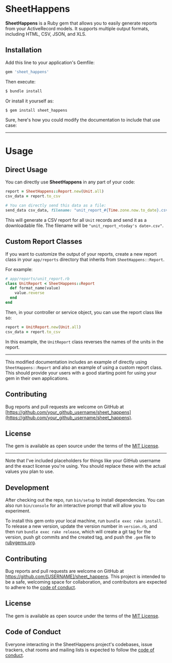 # SheetHappens

**SheetHappens** is a Ruby gem that allows you to easily generate reports from your ActiveRecord models. It supports multiple output formats, including HTML, CSV, JSON, and XLS.

## Installation

Add this line to your application's Gemfile:

```ruby
gem 'sheet_happens'
```

Then execute:

```bash
$ bundle install
```

Or install it yourself as:

```bash
$ gem install sheet_happens
```

Sure, here's how you could modify the documentation to include that use case:

---

# Usage

## Direct Usage

You can directly use **SheetHappens** in any part of your code:

```ruby
report = SheetHappens::Report.new(Unit.all)
csv_data = report.to_csv

# You can directly send this data as a file:
send_data csv_data, filename: "unit_report_#{Time.zone.now.to_date}.csv"
```

This will generate a CSV report for all `Unit` records and send it as a downloadable file. The filename will be `"unit_report_<today's date>.csv"`.

## Custom Report Classes

If you want to customize the output of your reports, create a new report class in your `app/reports` directory that inherits from `SheetHappens::Report`.

For example:

```ruby
# app/reports/unit_report.rb
class UnitReport < SheetHappens::Report
  def format_name(value)
    value.reverse
  end
end
```

Then, in your controller or service object, you can use the report class like so:

```ruby
report = UnitReport.new(Unit.all)
csv_data = report.to_csv
```

In this example, the `UnitReport` class reverses the names of the units in the report.

---

This modified documentation includes an example of directly using `SheetHappens::Report` and also an example of using a custom report class. This should provide your users with a good starting point for using your gem in their own applications.

## Contributing

Bug reports and pull requests are welcome on GitHub at [https://github.com/your_github_username/sheet_happens](https://github.com/your_github_username/sheet_happens).

## License

The gem is available as open source under the terms of the [MIT License](https://opensource.org/licenses/MIT).

---

Note that I've included placeholders for things like your GitHub username and the exact license you're using. You should replace these with the actual values you plan to use.

## Development

After checking out the repo, run `bin/setup` to install dependencies. You can also run `bin/console` for an interactive prompt that will allow you to experiment.

To install this gem onto your local machine, run `bundle exec rake install`. To release a new version, update the version number in `version.rb`, and then run `bundle exec rake release`, which will create a git tag for the version, push git commits and the created tag, and push the `.gem` file to [rubygems.org](https://rubygems.org).

## Contributing

Bug reports and pull requests are welcome on GitHub at https://github.com/[USERNAME]/sheet_happens. This project is intended to be a safe, welcoming space for collaboration, and contributors are expected to adhere to the [code of conduct](https://github.com/[USERNAME]/sheet_happens/blob/main/CODE_OF_CONDUCT.md).

## License

The gem is available as open source under the terms of the [MIT License](https://opensource.org/licenses/MIT).

## Code of Conduct

Everyone interacting in the SheetHappens project's codebases, issue trackers, chat rooms and mailing lists is expected to follow the [code of conduct](https://github.com/[USERNAME]/sheet_happens/blob/main/CODE_OF_CONDUCT.md).
